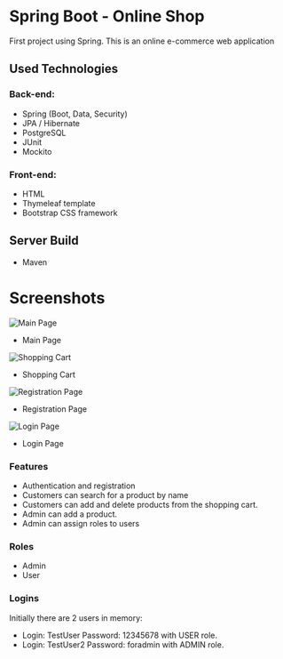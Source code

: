 # Spring Boot - Online Shop
First project using Spring. This is an online e-commerce web application

## Used Technologies
### Back-end:
- Spring (Boot, Data, Security)
- JPA / Hibernate
- PostgreSQL
- JUnit
- Mockito

### Front-end:
- HTML
- Thymeleaf template
- Bootstrap CSS framework

## Server Build
- Maven

# Screenshots
![Main Page](https://private-user-images.githubusercontent.com/117837803/277410759-5359fd8d-79c0-42f5-88b1-bc68424ffd4e.png?jwt=eyJhbGciOiJIUzI1NiIsInR5cCI6IkpXVCJ9.eyJpc3MiOiJnaXRodWIuY29tIiwiYXVkIjoicmF3LmdpdGh1YnVzZXJjb250ZW50LmNvbSIsImtleSI6ImtleTEiLCJleHAiOjE2OTgwNzk4MzUsIm5iZiI6MTY5ODA3OTUzNSwicGF0aCI6Ii8xMTc4Mzc4MDMvMjc3NDEwNzU5LTUzNTlmZDhkLTc5YzAtNDJmNS04OGIxLWJjNjg0MjRmZmQ0ZS5wbmc_WC1BbXotQWxnb3JpdGhtPUFXUzQtSE1BQy1TSEEyNTYmWC1BbXotQ3JlZGVudGlhbD1BS0lBSVdOSllBWDRDU1ZFSDUzQSUyRjIwMjMxMDIzJTJGdXMtZWFzdC0xJTJGczMlMkZhd3M0X3JlcXVlc3QmWC1BbXotRGF0ZT0yMDIzMTAyM1QxNjQ1MzVaJlgtQW16LUV4cGlyZXM9MzAwJlgtQW16LVNpZ25hdHVyZT04MjYwYmUyNWM3ZGU4OThhM2NkNmJjMWE0NDU3MGI1NjFiY2Q1ZDM5ZDQ1ZWQyZjU0NTE0NDNhMGUxN2RkMzM5JlgtQW16LVNpZ25lZEhlYWRlcnM9aG9zdCZhY3Rvcl9pZD0wJmtleV9pZD0wJnJlcG9faWQ9MCJ9.EjGVLSgVVj7q5BpJxQ96hYMdpKjjg1fvkCyirPdmUgI)
 - Main Page
  
![Shopping Cart](https://private-user-images.githubusercontent.com/117837803/277410947-69522223-a48a-49e7-a9e7-f130f3b7d765.png?jwt=eyJhbGciOiJIUzI1NiIsInR5cCI6IkpXVCJ9.eyJpc3MiOiJnaXRodWIuY29tIiwiYXVkIjoicmF3LmdpdGh1YnVzZXJjb250ZW50LmNvbSIsImtleSI6ImtleTEiLCJleHAiOjE2OTgwNzk4MzUsIm5iZiI6MTY5ODA3OTUzNSwicGF0aCI6Ii8xMTc4Mzc4MDMvMjc3NDEwOTQ3LTY5NTIyMjIzLWE0OGEtNDllNy1hOWU3LWYxMzBmM2I3ZDc2NS5wbmc_WC1BbXotQWxnb3JpdGhtPUFXUzQtSE1BQy1TSEEyNTYmWC1BbXotQ3JlZGVudGlhbD1BS0lBSVdOSllBWDRDU1ZFSDUzQSUyRjIwMjMxMDIzJTJGdXMtZWFzdC0xJTJGczMlMkZhd3M0X3JlcXVlc3QmWC1BbXotRGF0ZT0yMDIzMTAyM1QxNjQ1MzVaJlgtQW16LUV4cGlyZXM9MzAwJlgtQW16LVNpZ25hdHVyZT1lMDc1OTg3NGRjY2QzMDZhZThhNGE1MTNiMGI4NDVhZjFkMmM4Y2U5ZTIwOWRjYTEwZjUzNzk2YWZjMjFmNzJkJlgtQW16LVNpZ25lZEhlYWRlcnM9aG9zdCZhY3Rvcl9pZD0wJmtleV9pZD0wJnJlcG9faWQ9MCJ9.wLKGTfKHg4yiemYKhKgFyZ6MUhPnXOGLHeyLdYoImoE)
 - Shopping Cart
  
![Registration Page](https://private-user-images.githubusercontent.com/117837803/277411270-4eca10bd-94f0-443b-8182-ff1d219ffc5e.png?jwt=eyJhbGciOiJIUzI1NiIsInR5cCI6IkpXVCJ9.eyJpc3MiOiJnaXRodWIuY29tIiwiYXVkIjoicmF3LmdpdGh1YnVzZXJjb250ZW50LmNvbSIsImtleSI6ImtleTEiLCJleHAiOjE2OTgwNzk4MzUsIm5iZiI6MTY5ODA3OTUzNSwicGF0aCI6Ii8xMTc4Mzc4MDMvMjc3NDExMjcwLTRlY2ExMGJkLTk0ZjAtNDQzYi04MTgyLWZmMWQyMTlmZmM1ZS5wbmc_WC1BbXotQWxnb3JpdGhtPUFXUzQtSE1BQy1TSEEyNTYmWC1BbXotQ3JlZGVudGlhbD1BS0lBSVdOSllBWDRDU1ZFSDUzQSUyRjIwMjMxMDIzJTJGdXMtZWFzdC0xJTJGczMlMkZhd3M0X3JlcXVlc3QmWC1BbXotRGF0ZT0yMDIzMTAyM1QxNjQ1MzVaJlgtQW16LUV4cGlyZXM9MzAwJlgtQW16LVNpZ25hdHVyZT02M2JlZmZlYTZiMDY5NWE4ZGNmMWMxZTAxMThmYzBhMGVlM2VkYmRiYzE4ZjkxODBkM2Q4MDcwYjc0M2VjYjY1JlgtQW16LVNpZ25lZEhlYWRlcnM9aG9zdCZhY3Rvcl9pZD0wJmtleV9pZD0wJnJlcG9faWQ9MCJ9.eJep-Ck7z9ioQW8yUUxWeg0bLCj5ov4Qo65aO_8YGI4)
 - Registration Page
  
![Login Page](https://private-user-images.githubusercontent.com/117837803/277411413-f7c79be5-3566-4962-b0e7-134bd73b04c0.png?jwt=eyJhbGciOiJIUzI1NiIsInR5cCI6IkpXVCJ9.eyJpc3MiOiJnaXRodWIuY29tIiwiYXVkIjoicmF3LmdpdGh1YnVzZXJjb250ZW50LmNvbSIsImtleSI6ImtleTEiLCJleHAiOjE2OTgwNzk4NDEsIm5iZiI6MTY5ODA3OTU0MSwicGF0aCI6Ii8xMTc4Mzc4MDMvMjc3NDExNDEzLWY3Yzc5YmU1LTM1NjYtNDk2Mi1iMGU3LTEzNGJkNzNiMDRjMC5wbmc_WC1BbXotQWxnb3JpdGhtPUFXUzQtSE1BQy1TSEEyNTYmWC1BbXotQ3JlZGVudGlhbD1BS0lBSVdOSllBWDRDU1ZFSDUzQSUyRjIwMjMxMDIzJTJGdXMtZWFzdC0xJTJGczMlMkZhd3M0X3JlcXVlc3QmWC1BbXotRGF0ZT0yMDIzMTAyM1QxNjQ1NDFaJlgtQW16LUV4cGlyZXM9MzAwJlgtQW16LVNpZ25hdHVyZT1kZTc4ZDg5MTFkNGViYjYzZTlkZmE4ZmI5Y2I3NGUxNWI2NzgzNWQyYWZkZTNmZTk5MTc1Y2U0OWJmMDg5MzkzJlgtQW16LVNpZ25lZEhlYWRlcnM9aG9zdCZhY3Rvcl9pZD0wJmtleV9pZD0wJnJlcG9faWQ9MCJ9.5Ln4mh6WKTZItjAC4_eHWUvKjFYtcMDF98P5dJ4a79Q)
 - Login Page



### Features
- Authentication and registration
- Customers can search for a product by name
- Customers can add and delete products from the shopping cart.
- Admin can add a product.
- Admin can assign roles to users

### Roles 
- Admin
- User

### Logins
Initially there are 2 users in memory:
- Login: TestUser Password: 12345678 with USER role.
- Login: TestUser2 Password: foradmin with ADMIN role.
